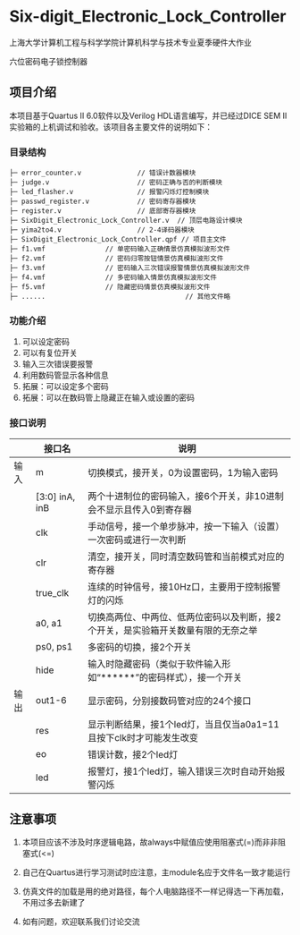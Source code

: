 # Six-digit_Electronic_Lock_Controller
上海大学计算机工程与科学学院计算机科学与技术专业夏季硬件大作业

六位密码电子锁控制器

## 项目介绍

本项目基于Quartus II 6.0软件以及Verilog HDL语言编写，并已经过DICE SEM II实验箱的上机调试和验收。该项目各主要文件的说明如下：

### 目录结构

```
├─ error_counter.v              // 错误计数器模块
├─ judge.v                  	// 密码正确与否的判断模块
├─ led_flasher.v               	// 报警闪烁灯控制模块
├─ passwd_register.v            // 密码寄存器模块
├─ register.v                	// 底部寄存器模块
├─ SixDigit_Electronic_Lock_Controller.v  // 顶层电路设计模块
├─ yima2to4.v                	// 2-4译码器模块
├─ SixDigit_Electronic_Lock_Controller.qpf // 项目主文件
├─ f1.vmf				// 单密码输入正确情景仿真模拟波形文件
├─ f2.vmf				// 密码归零按钮情景仿真模拟波形文件
├─ f3.vmf				// 密码输入三次错误报警情景仿真模拟波形文件
├─ f4.vmf				// 多密码输入情景仿真模拟波形文件
├─ f5.vmf				// 隐藏密码情景仿真模拟波形文件
├─ ......                       			// 其他文件略
```

### 功能介绍

1. 可以设定密码
2. 可以有复位开关
3. 输入三次错误要报警
4. 利用数码管显示各种信息
5. 拓展：可以设定多个密码
6. 拓展：可以在数码管上隐藏正在输入或设置的密码

### 接口说明

|      | 接口名          | 说明                                                         |
| ---- | --------------- | ------------------------------------------------------------ |
| 输入 | m               | 切换模式，接开关，0为设置密码，1为输入密码                   |
|      | [3:0]  inA, inB | 两个十进制位的密码输入，接6个开关，非10进制会不显示且传入0到寄存器 |
|      | clk             | 手动信号，接一个单步脉冲，按一下输入（设置）一次密码或进行一次判断 |
|      | clr             | 清空，接开关，同时清空数码管和当前模式对应的寄存器           |
|      | true_clk        | 连续的时钟信号，接10Hz口，主要用于控制报警灯的闪烁           |
|      | a0,  a1         | 切换高两位、中两位、低两位密码以及判断，接2个开关，是实验箱开关数量有限的无奈之举 |
|      | ps0,  ps1       | 多密码的切换，接2个开关                                      |
|      | hide            | 输入时隐藏密码（类似于软件输入形如“\*\*\*\*\*\*”的密码样式），接一个开关 |
| 输出 | out1-6          | 显示密码，分别接数码管对应的24个接口                         |
|      | res             | 显示判断结果，接1个led灯，当且仅当a0a1=11且按下clk时才可能发生改变 |
|      | eo              | 错误计数，接2个led灯                                         |
|      | led             | 报警灯，接1个led灯，输入错误三次时自动开始报警闪烁           |

## 注意事项

1. 本项目应该不涉及时序逻辑电路，故always中赋值应使用阻塞式(=)而非非阻塞式(<=)
2. 自己在Quartus进行学习测试时应注意，主module名应于文件名一致才能运行

3. 仿真文件的加载是用的绝对路径，每个人电脑路径不一样记得选一下再加载，不用过多去新建了

4. 如有问题，欢迎联系我们讨论交流
